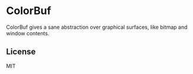 # ColorBuf

ColorBuf gives a sane abstraction over graphical surfaces, like bitmap and window contents.

## License

MIT
